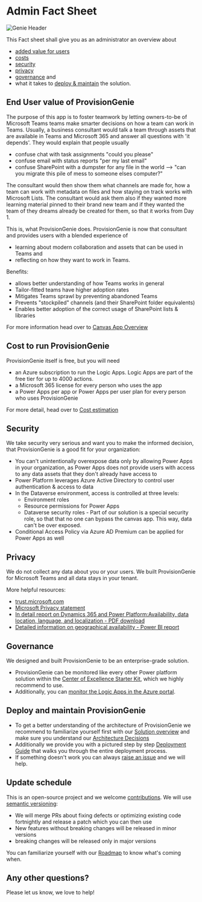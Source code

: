 # Admin Fact Sheet

![Genie Header](https://github.com/ProvisionGenie/ProvisionGenie/blob/main/docs/media/Genie_Header.png)

This Fact sheet shall give you as an administrator an overview about

- [added value for users](#end-user-value-of-provisiongenie)
- [costs](#cost-to-run-provisiongenie)
- [security](#security)
- [privacy](#privacy)
- [governance](#governance) and
- what it takes to [deploy & maintain](#deploy-and-maintain-provisiongenie) the solution.

## End User value of ProvisionGenie

The purpose of this app is to foster teamwork by letting owners-to-be of Microsoft Teams teams make smarter decisions on how a team can work in Teams. Usually, a business consultant would talk a team through assets that are available in Teams and Microsoft 365 and answer all questions with 'it depends'. They would explain that people usually

- confuse chat with task assignments "could you please"
- confuse email with status reports "per my last email"
- confuse SharePoint with a dumpster for any file in the world --> "can you migrate this pile of mess to someone elses computer?"

The consultant would then show them what channels are made for, how a team can work with metadata on files and how staying on track works with Microsoft Lists. The consultant would ask them also if they wanted more learning material pinned to their brand new team and if they wanted the team of they dreams already be created for them, so that it works from Day 1.

This is, what ProvisionGenie does. ProvisionGenie is now that consultant and provides users with a blended experience of

- learning about modern collaboration and assets that can be used in Teams and
- reflecting on how they want to work in Teams.

Benefits:

- allows better understanding of how Teams works in general
- Tailor-fitted teams have higher adoption rates
- Mitigates Teams sprawl by preventing abandoned Teams
- Prevents "stockpiled" channels (and their SharePoint folder equivalents)
- Enables better adoption of the correct usage of SharePoint lists & libraries

For more information head over to [Canvas App Overview](https://github.com/ProvisionGenie/ProvisionGenie/blob/main/docs/CanvasAppOverview.md#high-level-overview-on-what-the-canvas-app-does)

## Cost to run ProvisionGenie

ProvisionGenie itself is free, but you will need

- an Azure subscription to run the Logic Apps. Logic Apps are part of the free tier for up to 4000 actions.
- a Microsoft 365 license for every person who uses the app
- a Power Apps per app or Power Apps per user plan for every person who uses ProvisionGenie

For more detail, head over to [Cost estimation](LogicApps.m#CostEstimation.md)

## Security

We take security very serious and want you to make the informed decision, that ProvisionGenie is a good fit for your organization:

- You can't unintentionally overexpose data only by allowing Power Apps in your organization, as Power Apps does not provide users with access to any data assets that they don't already have access to
- Power Platform leverages Azure Active Directory to control user authentication & access to data
- In the Dataverse environment, access is controlled at three levels:
  - Environment roles
  - Resource permissions for Power Apps
  - Dataverse security roles - Part of our solution is a special security role, so that that no one can bypass the canvas app. This way, data can't be over exposed.
- Conditional Access Policy via Azure AD Premium can be applied for Power Apps as well

## Privacy

We do not collect any data about you or your users. We built ProvisionGenie for Microsoft Teams and all data stays in your tenant.

More helpful resources:

- [trust.microsoft.com](https://www.microsoft.com/trust-center)
- [Microsoft Privacy statement](https://privacy.microsoft.com/privacystatement)
- [In detail report on Dynamics 365 and Power Platform:Availability, data location, language, and localization - PDF download](https://aka.ms/dynamics_365_international_availability_deck)
- [Detailed information on geographical availability - Power BI report](https://dynamics.microsoft.com/Report/GetGeoReport/)

## Governance

We designed and built ProvisionGenie to be an enterprise-grade solution.

- ProvisionGenie can be monitored like every other Power platform solution within the [Center of Excellence Starter Kit](https://docs.microsoft.com/power-platform/guidance/coe/starter-kit), which we highly recommend to use.
- Additionally, you can [monitor the Logic Apps in the Azure portal](https://docs.microsoft.com/azure/logic-apps/monitor-logic-apps).

## Deploy and maintain ProvisionGenie

- To get a better understanding of the architecture of ProvisionGenie we recommend to familiarize yourself first with our [Solution overview](https://github.com/ProvisionGenie/ProvisionGenie/blob/main/docs/LogicApps.md#solution-overview) and make sure you understand our [Architecture Decisions](Docs/ArchitectureDecisions.md)
- Additionally we provide you with a pictured step by step [Deployment Guide](DeploymentGuide.md) that walks you through the entire deployment process.
- If something doesn't work you can always [raise an issue](https://github.com/ProvisionGenie/ProvisionGenie/issues/new/choose) and we will help.

## Update schedule

This is an open-source project and we welcome [contributions](https://github.com/ProvisionGenie/ProvisionGenie/blob/main/CONTRIBUTINGt.md).
We will use [semantic versioning](https://semver.org/):

- We will merge PRs about fixing defects or optimizing existing code fortnightly and release a patch which you can then use
- New features without breaking changes will be released in minor versions
- breaking changes will be released only in major versions

You can familiarize yourself with our [Roadmap](https://github.com/ProvisionGenie/ProvisionGenie/blob/main/docs/Roadmap.md) to know what's coming when.

## Any other questions?

Please let us know, we love to help!
